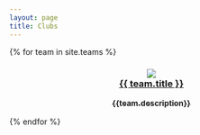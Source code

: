 ```yaml
---
layout: page
title: Clubs
---
```

<div class="clubs">
{% for team in site.teams %}
  <div class="team">
    <h3 align="center">
      <a href="{{ team.url }}"> 
        <img src="{{team.thumb_image}}"> 
        <br>{{ team.title }}
        <p><sub>{{team.description}}</sub></p>
      </a>
    </h3>
  </div>
  
{% endfor %}
</div>
